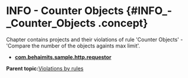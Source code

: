 # INFO - Counter Objects {#INFO_-_Counter_Objects .concept}

Chapter contains projects and their violations of rule 'Counter Objects' - 'Compare the number of the objects againts max limit'.

-   **[com.behaimits.sample.http.requestor](../../qa/rules/Counter_Objects/violation1.md)**  


**Parent topic:**[Violations by rules](../../qa/common/violationsByRules.md)

